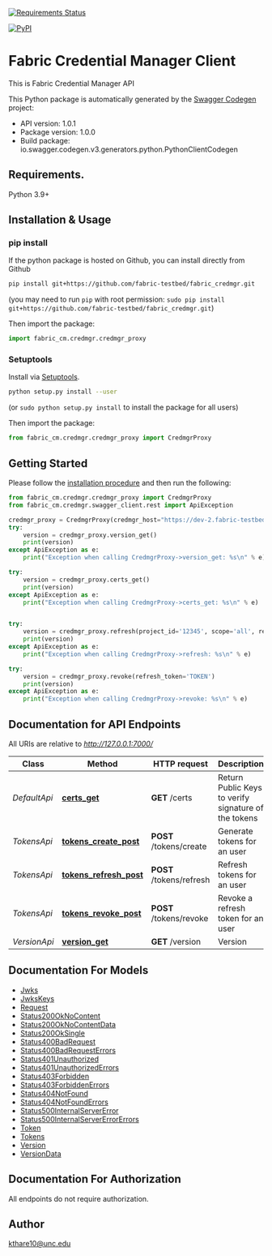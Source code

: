 [![Requirements Status](https://requires.io/github/fabric-testbed/fabric_credmgr_client/requirements.svg?branch=master)](https://requires.io/github/fabric-testbed/fabric_credmgr_client/requirements/?branch=master)

[![PyPI](https://img.shields.io/pypi/v/fabric_credmgr_client?style=plastic)](https://pypi.org/project/fabric_credmgr_client/)

# Fabric Credential Manager Client
This is Fabric Credential Manager API

This Python package is automatically generated by the [Swagger Codegen](https://github.com/swagger-api/swagger-codegen) project:

- API version: 1.0.1
- Package version: 1.0.0
- Build package: io.swagger.codegen.v3.generators.python.PythonClientCodegen

## Requirements.

Python 3.9+

## Installation & Usage
### pip install

If the python package is hosted on Github, you can install directly from Github

```sh
pip install git+https://github.com/fabric-testbed/fabric_credmgr.git
```
(you may need to run `pip` with root permission: `sudo pip install git+https://github.com/fabric-testbed/fabric_credmgr.git`)

Then import the package:
```python
import fabric_cm.credmgr.credmgr_proxy 
```

### Setuptools

Install via [Setuptools](http://pypi.python.org/pypi/setuptools).

```sh
python setup.py install --user
```
(or `sudo python setup.py install` to install the package for all users)

Then import the package:
```python
from fabric_cm.credmgr.credmgr_proxy import CredmgrProxy
```

## Getting Started

Please follow the [installation procedure](#installation--usage) and then run the following:

```python
from fabric_cm.credmgr.credmgr_proxy import CredmgrProxy
from fabric_cm.credmgr.swagger_client.rest import ApiException

credmgr_proxy = CredmgrProxy(credmgr_host="https://dev-2.fabric-testbed.net/")
try:
    version = credmgr_proxy.version_get()
    print(version)
except ApiException as e:
    print("Exception when calling CredmgrProxy->version_get: %s\n" % e)

try:
    version = credmgr_proxy.certs_get()
    print(version)
except ApiException as e:
    print("Exception when calling CredmgrProxy->certs_get: %s\n" % e)


try:
    version = credmgr_proxy.refresh(project_id='12345', scope='all', refresh_token='TOKEN')
    print(version)
except ApiException as e:
    print("Exception when calling CredmgrProxy->refresh: %s\n" % e)

try:
    version = credmgr_proxy.revoke(refresh_token='TOKEN')
    print(version)
except ApiException as e:
    print("Exception when calling CredmgrProxy->revoke: %s\n" % e)

```

## Documentation for API Endpoints

All URIs are relative to *http://127.0.0.1:7000/*

Class | Method | HTTP request | Description
------------ | ------------- | ------------- | -------------
*DefaultApi* | [**certs_get**](docs/DefaultApi.md#certs_get) | **GET** /certs | Return Public Keys to verify signature of the tokens
*TokensApi* | [**tokens_create_post**](docs/TokensApi.md#tokens_create_post) | **POST** /tokens/create | Generate tokens for an user
*TokensApi* | [**tokens_refresh_post**](docs/TokensApi.md#tokens_refresh_post) | **POST** /tokens/refresh | Refresh tokens for an user
*TokensApi* | [**tokens_revoke_post**](docs/TokensApi.md#tokens_revoke_post) | **POST** /tokens/revoke | Revoke a refresh token for an user
*VersionApi* | [**version_get**](docs/VersionApi.md#version_get) | **GET** /version | Version

## Documentation For Models

 - [Jwks](docs/Jwks.md)
 - [JwksKeys](docs/JwksKeys.md)
 - [Request](docs/Request.md)
 - [Status200OkNoContent](docs/Status200OkNoContent.md)
 - [Status200OkNoContentData](docs/Status200OkNoContentData.md)
 - [Status200OkSingle](docs/Status200OkSingle.md)
 - [Status400BadRequest](docs/Status400BadRequest.md)
 - [Status400BadRequestErrors](docs/Status400BadRequestErrors.md)
 - [Status401Unauthorized](docs/Status401Unauthorized.md)
 - [Status401UnauthorizedErrors](docs/Status401UnauthorizedErrors.md)
 - [Status403Forbidden](docs/Status403Forbidden.md)
 - [Status403ForbiddenErrors](docs/Status403ForbiddenErrors.md)
 - [Status404NotFound](docs/Status404NotFound.md)
 - [Status404NotFoundErrors](docs/Status404NotFoundErrors.md)
 - [Status500InternalServerError](docs/Status500InternalServerError.md)
 - [Status500InternalServerErrorErrors](docs/Status500InternalServerErrorErrors.md)
 - [Token](docs/Token.md)
 - [Tokens](docs/Tokens.md)
 - [Version](docs/Version.md)
 - [VersionData](docs/VersionData.md)

## Documentation For Authorization

 All endpoints do not require authorization.


## Author

kthare10@unc.edu
